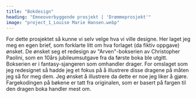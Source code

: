 ```yaml
---
title: "Bokdesign"
heading: "Emneoverbyggende prosjekt | 'Drømmeprosjekt'"
image: "project_1_Louise Marie Hansen.webp"
---
```


For dette prosjektet så kunne vi selv velge hva vi ville designe. Her laget jeg meg en egen brief, som forklarte litt om hva forlaget (da fiktiv oppgave) ønsket. De ønsket seg et redesign av "Arven"-bokserien av Christopher Paolini, som en 10års jubileumsutgave fra da første boka ble utgitt. Bokserien er i fantasy-sjangeren som omhandler drager.
For omslaget som jeg redesignet så hadde jeg et fokus på å illustrere disse dragene på måten jeg så for meg dem. Jeg ønsket å illustrere da dette er noe jeg liker å gjøre. Fargekodingen på bøkene er tatt fra originalen, som er basert på fargen til den dragen boka handler mest om.
